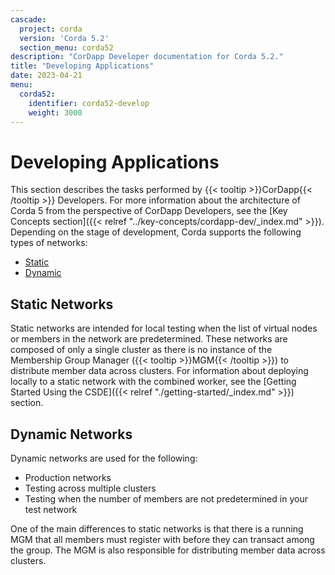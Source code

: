 ```yaml
---
cascade:
  project: corda
  version: 'Corda 5.2'
  section_menu: corda52
description: "CorDapp Developer documentation for Corda 5.2."
title: "Developing Applications"
date: 2023-04-21
menu:
  corda52:
    identifier: corda52-develop
    weight: 3000
---
```

# Developing Applications

This section describes the tasks performed by {{< tooltip >}}CorDapp{{< /tooltip >}} Developers. For more information about the architecture of Corda 5 from the perspective of CorDapp Developers, see the [Key Concepts section]({{< relref "../key-concepts/cordapp-dev/_index.md" >}}). Depending on the stage of development, Corda supports the following types of networks:

* [Static](#static-networks)
* [Dynamic](#dynamic-networks)

## Static Networks

Static networks are intended for local testing when the list of virtual nodes or members in the network are predetermined.
These networks are composed of only a single cluster as there is no instance of the Membership Group Manager ({{< tooltip >}}MGM{{< /tooltip >}}) to distribute member data across clusters.
For information about deploying locally to a static network with the combined worker, see the [Getting Started Using the CSDE]({{< relref "./getting-started/_index.md" >}}) section.

## Dynamic Networks

Dynamic networks are used for the following:

* Production networks
* Testing across multiple clusters
* Testing when the number of members are not predetermined in your test network

One of the main differences to static networks is that there is a running MGM that all members must register with before they can transact among the group. The MGM is also responsible for distributing member data across clusters.
